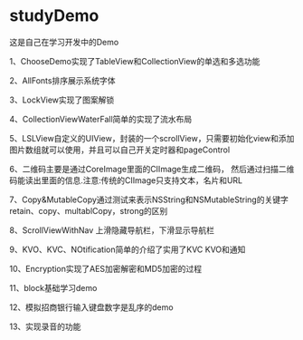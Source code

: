 # studyDemo

这是自己在学习开发中的Demo

1、ChooseDemo实现了TableView和CollectionView的单选和多选功能

2、AllFonts排序展示系统字体

3、LockView实现了图案解锁

4、CollectionViewWaterFall简单的实现了流水布局

5、LSLView自定义的UIView，封装的一个scrollView，只需要初始化view和添加图片数组就可以使用，并且可以自己开关定时器和pageControl

6、二维码主要是通过CoreImage里面的CIImage生成二维码， 然后通过扫描二维码能读出里面的信息.注意:传统的CIImage只支持文本，名片和URL

7、Copy&MutableCopy通过测试来表示NSString和NSMutableString的关键字retain、copy、multablCopy，strong的区别

8、ScrollViewWithNav  上滑隐藏导航栏，下滑显示导航栏

9、KVO、KVC、NOtification简单的介绍了实用了KVC KVO和通知

10、Encryption实现了AES加密解密和MD5加密的过程

11、block基础学习demo

12、模拟招商银行输入键盘数字是乱序的demo

13、实现录音的功能